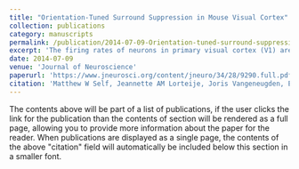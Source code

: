 ```yaml
---
title: "Orientation-Tuned Surround Suppression in Mouse Visual Cortex"
collection: publications
category: manuscripts
permalink: /publication/2014-07-09-Orientation-tuned-surround-suppression
excerpt: 'The firing rates of neurons in primary visual cortex (V1) are suppressed by large stimuli, an effect known as surround suppression. In cats and monkeys, the strength of suppression is sensitive to orientation; responses to regions containing uniform orientations are more suppressed than those containing orientation contrast. This effect is thought to be important for scene segmentation, but the underlying neural mechanisms are poorly understood. We asked whether it is possible to study these mechanisms in the visual cortex of mice, because of recent advances in technology for studying the cortical circuitry in mice. It is unknown whether neurons in mouse V1 are sensitive to orientation contrast. We measured the orientation selectivity of surround suppression in the different layers of mouse V1. We found strong surround suppression in layer 4 and the superficial layers, part of which was orientation tuned: iso-oriented surrounds caused more suppression than cross-oriented surrounds. Surround suppression was delayed relative to the visual response and orientation-tuned suppression was delayed further, suggesting two separate suppressive mechanisms. Previous studies proposed that surround suppression depends on the activity of inhibitory somatostatin-positive interneurons in the superficial layers. To test the involvement of the superficial layers we topically applied lidocaine. Silencing of the superficial layers did not prevent orientation-tuned suppression in layer 4. These results show that neurons in mouse V1, which lacks orientation columns, show orientation-dependent surround suppression in layer 4 and the superficial layers and that surround suppression in layer 4 does not require contributions from neurons in the superficial layers.'
date: 2014-07-09
venue: 'Journal of Neuroscience'
paperurl: 'https://www.jneurosci.org/content/jneuro/34/28/9290.full.pdf'
citation: 'Matthew W Self, Jeannette AM Lorteije, Joris Vangeneugden, Enny H van Beest, Mihaela E Grigore, Christiaan N Levelt, J Alexander Heimel, Pieter R Roelfsema. (2014). &quot;Orientation-Tuned Surround Suppression in Mouse Visual Cortex.&quot; <i>Journal of Neuroscience</i>.'
---
```


The contents above will be part of a list of publications, if the user clicks the link for the publication than the contents of section will be rendered as a full page, allowing you to provide more information about the paper for the reader. When publications are displayed as a single page, the contents of the above "citation" field will automatically be included below this section in a smaller font.